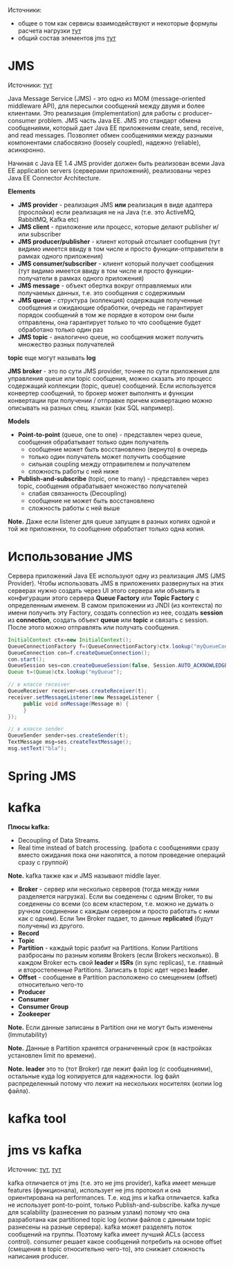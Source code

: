 Источники:
* общее о том как сервисы взаимодействуют и некоторые формулы расчета нагрузки [тут](https://dzone.com/articles/tens-of-thousands-of-socket-connections-in-java)
* общий состав элементов jms [тут](https://www.javacodegeeks.com/jms-tutorials)

# JMS
Источники: [тут](https://www.javacodegeeks.com/jms-tutorials)

Java Message Service (JMS) - это одно из MOM (message-oriented middleware API), для пересылки сообщений между двумя и более клиентами. Это реализация (implementation) для работы с producer–consumer problem. JMS часть Java EE. JMS это стандарт обмена сообщениями, который дает Java EE приложениям create, send, receive, and read messages. Позволяет обмен сообщениями между разными компонентами слабосвязно (loosely coupled), надежно (reliable), асинхронно.

Начиная с Java EE 1.4 JMS provider должен быть реализован всеми Java EE application servers (серверами приложений), реализованы через Java EE Connector Architecture.

**Elements**
* **JMS provider** - реализация JMS **или** реализация в виде адаптера (прослойки) если реализация не на Java (т.е. это ActiveMQ, RabbitMQ, Kafka etc)
* **JMS client** - приложение или процесс, которые делают publisher и/или subscriber
* **JMS producer/publisher** - клиент который отсылает сообщения (тут видимо имеется ввиду в том числе и просто функции-отправители в рамках одного приложения)
* **JMS consumer/subscriber** - клиент который получает сообщения (тут видимо имеется ввиду в том числе и просто функции-получатели в рамках одного приложения)
* **JMS message** - объект обертка вокруг отправляемых или получаемых данных, т.е. это сообщения с содержимым
* **JMS queue** - структура (коллекция) содержащая полученные сообщения и ожидающие обработки, очередь не гарантирует порядок сообщений в том же порядке в котором они были отправлены, она гарантирует только то что сообщение будет обработано только один раз
* **JMS topic** - аналогично queue, но сообщения может получить множество разных получателей

**topic** еще могут называть **log**

**JMS broker** - это по сути JMS provider, точнее по сути приложения для управления queue или topic сообщения, можно сказать это процесс содержащий коллекции (topic, queue) сообщений. Если используется конвертер сообщений, то брокер может выполнять и функции конвертации при получении / отправке причем конвертацию можно описывать на разных спец. языках (как SQL например).

**Models**
* **Point-to-point** (queue, one to one) - представлен через queue, сообщения обрабатывает только один получатель
  * сообщение может быть восстановлено (вернуто) в очередь
  * только один получатель может получить сообщение
  * сильная coupling между отправителем и получателем
  * сложность работы с ней ниже
* **Publish-and-subscribe** (topic, one to many) - представлен через topic, сообщения обрабатывает множество получателей
  * слабая связанность (Decoupling)
  * сообщение не может быть восстановлено
  * сложность работы с ней выше

**Note.** Даже если listener для queue запущен в разных копиях одной и той же приложенки, то сообщение обработает только одна копия.

# Использование JMS
Сервера приложений Java EE используют одну из реализация JMS (JMS Provider). Чтобы использовать JMS в приложениях развернутых на этих серверах нужно создать через UI этого сервера или объявить в конфигурации этого сервера **Queue Factory** или **Topic Factory** с определенным именем. В самом приложении из JNDI (из контекста) по имени получить эту Factory, создать connection из нее, создать **session** из **connection**, создать объект **queue** или **topic** и связать с session. После этого можно отправлять или получать сообщения.
```java
InitialContext ctx=new InitialContext();
QueueConnectionFactory f=(QueueConnectionFactory)ctx.lookup("myQueueConnectionFactory");
QueueConnection con=f.createQueueConnection();
con.start();
QueueSession ses=con.createQueueSession(false, Session.AUTO_ACKNOWLEDGE);
Queue t=(Queue)ctx.lookup("myQueue");

// в классе receiver
QueueReceiver receiver=ses.createReceiver(t); 
receiver.setMessageListener(new MessageListener {
     public void onMessage(Message m) {
     }
});

// в классе sender
QueueSender sender=ses.createSender(t);
TextMessage msg=ses.createTextMessage();
msg.setText("bla");
```

# Spring JMS
# kafka

**Плюсы kafka:**
* Decoupling of Data Streams.
* Real time instead of batch processing. (работа с сообщениями сразу вместо ожидания пока они накопятся, а потом проведение операций сразу с группой)


**Note.** kafka также как и JMS называют middle layer.

* **Broker** - сервер или несколько серверов (тогда между ними разделяется нагрузка). Если вы соеденены с одним Broker, то вы соеденены со всеми (со всем кластером, т.е. можно не думать о ручном соединении с каждым сервером и просто работать с ними как с одним). Если 1ин Broker падает, то данные **replicated** (будут получены) из другого.
* **Record**
* **Topic**
* **Partition** - каждый topic разбит на Partitions. Копии Partitions разбросаны по разным копиям Brokers (если Brokers несколько). В каждом Broker есть свой **leader** и **ISRs** (in sync replicas), т.е. главный и второстепенные Partitions. Записать в topic идет через **leader**.
* **Offset** - сообщение в Partition расположено со смещением (offset) относительно чего-то
* **Producer**
* **Consumer**
* **Consumer Group**
* **Zookeeper**

**Note.** Если данные записаны в Partition они не могут быть изменены (Immutability)

**Note.** Данные в Partition хранятся ограниченный срок (в настройках установлен limit по времени).

**Note.** **leader** это то (тот Broker) где лежит файл log (с сообщениями), остальные куда log копируется для надежности. log файл распределенный потому что лежит на нескольких носителях (копии log файла).

# kafka tool
# jms vs kafka
Источник: [тут](https://stackoverflow.com/questions/42664894/jms-vs-kafka-in-specific-conditions), [тут](https://stackoverflow.com/questions/30453882/is-apache-kafka-another-api-for-jms)

kafka отличается от jms (т.е. это не jms provider), kafka имеет меньше features (функционала), использует не jms протокол и она ориентирована на performances. Т.е. код jms и kafka отличается. kafka не использует pont-to-point, только Publish-and-subscribe. kafka лучше для scalability (разнесения по разным узлам) потому что она разработана как partitioned topic log (копии файлов с данными topic разнесены на разные сервера). kafka может разделять поток сообщений на группы. Поэтому kafka имеет лучший ACLs (access control). consumer решает какое сообщений потребить на основе offset (смещения в topic относительно чего-то), это снижает сложность написания producer.


